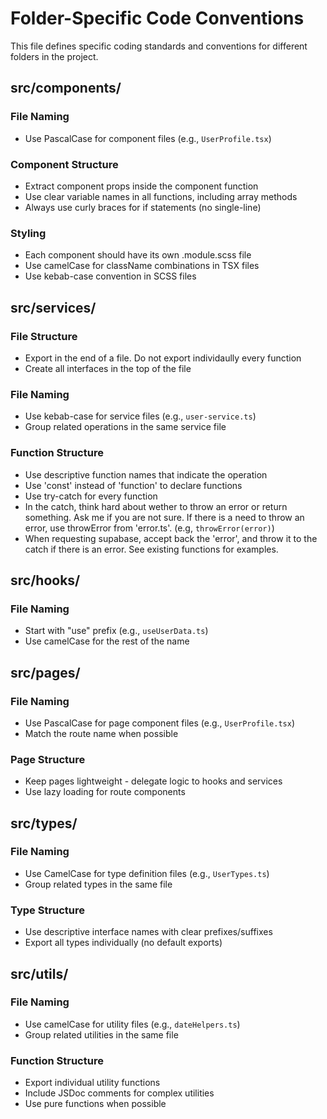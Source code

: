 # Folder-Specific Code Conventions

This file defines specific coding standards and conventions for different folders in the project.

## src/components/

### File Naming

- Use PascalCase for component files (e.g., `UserProfile.tsx`)

### Component Structure

- Extract component props inside the component function
- Use clear variable names in all functions, including array methods
- Always use curly braces for if statements (no single-line)

### Styling

- Each component should have its own .module.scss file
- Use camelCase for className combinations in TSX files
- Use kebab-case convention in SCSS files

## src/services/

### File Structure

- Export in the end of a file. Do not export individaully every function
- Create all interfaces in the top of the file

### File Naming

- Use kebab-case for service files (e.g., `user-service.ts`)
- Group related operations in the same service file

### Function Structure

- Use descriptive function names that indicate the operation
- Use 'const' instead of 'function' to declare functions
- Use try-catch for every function
- In the catch, think hard about wether to throw an error or return something. Ask me if you are not sure. If there is a need to throw an error, use throwError from 'error.ts'. (e.g, `throwError(error)`)
- When requesting supabase, accept back the 'error', and throw it to the catch if there is an error. See existing functions for examples.

## src/hooks/

### File Naming

- Start with "use" prefix (e.g., `useUserData.ts`)
- Use camelCase for the rest of the name

## src/pages/

### File Naming

- Use PascalCase for page component files (e.g., `UserProfile.tsx`)
- Match the route name when possible

### Page Structure

- Keep pages lightweight - delegate logic to hooks and services
- Use lazy loading for route components

## src/types/

### File Naming

- Use CamelCase for type definition files (e.g., `UserTypes.ts`)
- Group related types in the same file

### Type Structure

- Use descriptive interface names with clear prefixes/suffixes
- Export all types individually (no default exports)

## src/utils/

### File Naming

- Use camelCase for utility files (e.g., `dateHelpers.ts`)
- Group related utilities in the same file

### Function Structure

- Export individual utility functions
- Include JSDoc comments for complex utilities
- Use pure functions when possible
